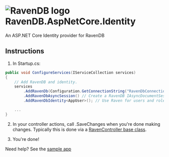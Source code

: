 ﻿# ![RavenDB logo](https://github.com/JudahGabriel/RavenDB.AspNet.Identity/blob/master/RavenDB.AspNet.Identity/nuget-icon.png?raw=true) RavenDB.AspNetCore.Identity #
An ASP.NET Core Identity provider for RavenDB

## Instructions ##
1. In Startup.cs:

```csharp
public void ConfigureServices(IServiceCollection services)
{
	// Add RavenDB and identity.
	services
		.AddRavenDb(Configuration.GetConnectionString("RavenDbConnection")) // Create a RavenDB DocumentStore singleton.
		.AddRavenDbAsyncSession() // Create a RavenDB IAsyncDocumentSession for each request.
		.AddRavenDbIdentity<AppUser>(); // Use Raven for users and roles. AppUser is a simple DTO to hold our user data. See https://github.com/JudahGabriel/RavenDB.AspNet.Identity/blob/master/Sample.Web.NetCore/Models/AppUser.cs

	...
}
```

2. In your controller actions, call .SaveChanges when you're done making changes. Typically this is done via a [RavenController base class](https://github.com/JudahGabriel/RavenDB.AspNet.Identity/blob/master/Sample.Web.NetCore/Controllers/RavenController.cs).

3. You're done! 

Need help? See the [sample app](https://github.com/JudahGabriel/RavenDB.AspNet.Identity/tree/master/Sample.Web.NetCore)